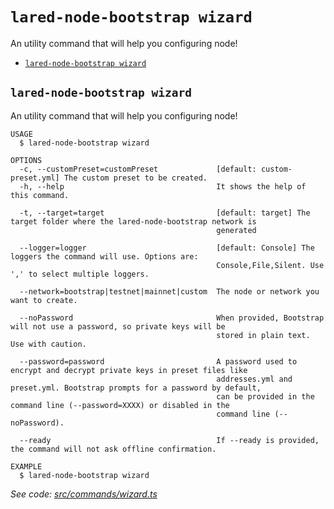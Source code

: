 `lared-node-bootstrap wizard`
======================

An utility command that will help you configuring node!

* [`lared-node-bootstrap wizard`](#lared-node-bootstrap-wizard)

## `lared-node-bootstrap wizard`

An utility command that will help you configuring node!

```
USAGE
  $ lared-node-bootstrap wizard

OPTIONS
  -c, --customPreset=customPreset             [default: custom-preset.yml] The custom preset to be created.
  -h, --help                                  It shows the help of this command.

  -t, --target=target                         [default: target] The target folder where the lared-node-bootstrap network is
                                              generated

  --logger=logger                             [default: Console] The loggers the command will use. Options are:
                                              Console,File,Silent. Use ',' to select multiple loggers.

  --network=bootstrap|testnet|mainnet|custom  The node or network you want to create.

  --noPassword                                When provided, Bootstrap will not use a password, so private keys will be
                                              stored in plain text. Use with caution.

  --password=password                         A password used to encrypt and decrypt private keys in preset files like
                                              addresses.yml and preset.yml. Bootstrap prompts for a password by default,
                                              can be provided in the command line (--password=XXXX) or disabled in the
                                              command line (--noPassword).

  --ready                                     If --ready is provided, the command will not ask offline confirmation.

EXAMPLE
  $ lared-node-bootstrap wizard
```

_See code: [src/commands/wizard.ts](https://github.com/lared-association/lared-node-bootstrap/blob/v1.1.4/src/commands/wizard.ts)_
